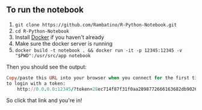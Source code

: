 ## To run the notebook

1. `git clone https://github.com/Rambatino/R-Python-Notebook.git`
2. `cd R-Python-Notebook`
3. Install <a href="https://docs.docker.com/install/">Docker</a> if you haven't already
4. Make sure the docker server is running
5. `docker build -t notebook . && docker run -it -p 12345:12345 -v "$PWD":/usr/src/app notebook`

Then you should see the output:

``` ruby
Copy/paste this URL into your browser when you connect for the first time,
to login with a token:
    http://0.0.0.0:12345/?token=28ec714f87f31f0aa2898772666163682db90266524610c2
```

So click that link and you're in!
